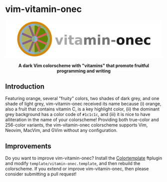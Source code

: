 # vim-vitamin-onec

![Image of Logo](.github/vitamin-onec.png)

<p align="center">
<b>
A dark Vim colorscheme with "vitamins" that promote fruitful programming and writing
</b>
</p>

## Introduction

Featuring orange, several "fruity" colors, two shades of dark grey, and one
shade of light grey, vim-vitamin-onec received its name because (i) orange, also
a fruit that contains vitamin C, is a key highlight color, (ii) the dominant
grey background has a color code of `#1c1c1c`, and (iii) it is nice to have
alliteration in the name of your colorscheme! Providing both true-color and
256-color variants, the vim-vitamin-onec colorscheme supports Vim, Neovim,
MacVim, and GVim without any configuration.

## Improvements

Do you want to improve vim-vitamin-onec? Install the
[Colortemplate](https://github.com/lifepillar/vim-colortemplate) ftplugin and
modify `template/vitamin-onec.template`, and then rebuild the colorscheme. If
you extend or improve vim-vitamin-onec, then please consider submitting a pull
request!
